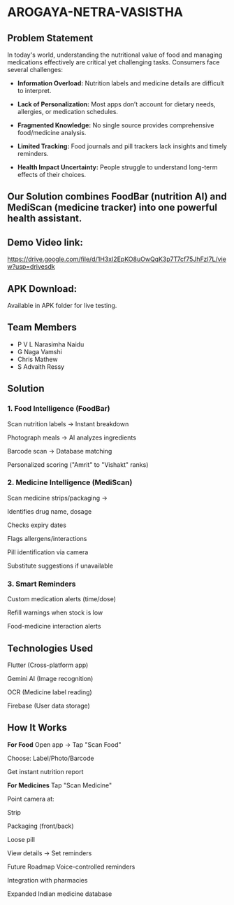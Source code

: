 # AROGAYA-NETRA-VASISTHA

## Problem Statement
In today's world, understanding the nutritional value of food and managing medications effectively are critical yet challenging tasks. Consumers face several challenges:

- **Information Overload:** Nutrition labels and medicine details are difficult to interpret.

- **Lack of Personalization:** Most apps don’t account for dietary needs, allergies, or medication schedules.

- **Fragmented Knowledge:** No single source provides comprehensive food/medicine analysis.

- **Limited Tracking:** Food journals and pill trackers lack insights and timely reminders.

- **Health Impact Uncertainty:** People struggle to understand long-term effects of their choices.

## Our Solution combines FoodBar (nutrition AI) and MediScan (medicine tracker) into one powerful health assistant.

## Demo Video link:
https://drive.google.com/file/d/1H3xI2EpKO8uOwQqK3p7T7cf75JhFzI7L/view?usp=drivesdk

## APK Download:
Available in APK folder for live testing.

## Team Members
- P V L Narasimha Naidu
- G Naga Vamshi
- Chris Mathew
- S Advaith Ressy

## Solution
### 1. Food Intelligence (FoodBar)
Scan nutrition labels → Instant breakdown

Photograph meals → AI analyzes ingredients

Barcode scan → Database matching

Personalized scoring ("Amrit" to "Vishakt" ranks)

### 2. Medicine Intelligence (MediScan)
Scan medicine strips/packaging →

Identifies drug name, dosage

Checks expiry dates

Flags allergens/interactions

Pill identification via camera

Substitute suggestions if unavailable

### 3. Smart Reminders
Custom medication alerts (time/dose)

Refill warnings when stock is low

Food-medicine interaction alerts

## Technologies Used
Flutter (Cross-platform app)

Gemini AI (Image recognition)

OCR (Medicine label reading)

Firebase (User data storage)

## How It Works
**For Food**
Open app → Tap "Scan Food"

Choose: Label/Photo/Barcode

Get instant nutrition report

**For Medicines**
Tap "Scan Medicine"

Point camera at:

Strip

Packaging (front/back)

Loose pill

View details → Set reminders

Future Roadmap
Voice-controlled reminders

Integration with pharmacies

Expanded Indian medicine database
